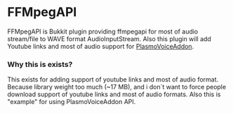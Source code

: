 # FFMpegAPI
FFMpegAPI is Bukkit plugin providing ffmpegapi for most of audio stream/file to WAVE format AudioInputStream. Also this plugin will add Youtube links and most of audio support for 
[PlasmoVoiceAddon](https://www.spigotmc.org/resources/plasmovoiceaddon.99253).

### Why this is exists?
This exists for adding support of youtube links and most of audio format. Because library weight too much (~17 MB), and i don`t want to force people download support of youtube links and most of audio formats. Also 
this is "example" for using PlasmoVoiceAddon API.